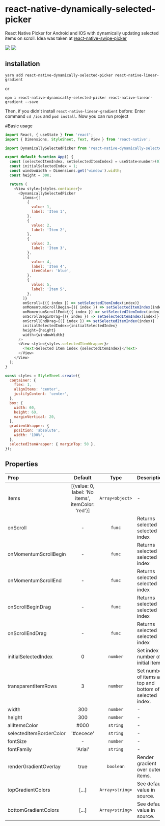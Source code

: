 # react-native-dynamically-selected-picker

React Native Picker for Android and IOS with dynamically updating selected items on scroll.
Idea was taken at [react-native-swipe-picker]( https://github.com/ninio/react-native-swipe-picker
)


![](README/android.gif)
![](README/ios.gif)

## installation

`yarn add react-native-dynamically-selected-picker react-native-linear-gradient`

or

`npm i react-native-dynamically-selected-picker react-native-linear-gradient --save`

Then, if you didn't install `react-native-linear-gradient` before: Enter command `cd /ios` and `pod install`. Now you can run project

#Basic usage

```javascript
import React, { useState } from 'react';
import { Dimensions, StyleSheet, Text, View } from 'react-native';

import DynamicallySelectedPicker from 'react-native-dynamically-selected-picker';

export default function App() {
  const [selectedItemIndex, setSelectedItemIndex] = useState<number>(0);
  const initialSelectedIndex = 1;
  const windowWidth = Dimensions.get('window').width;
  const height = 300;

  return (
    <View style={styles.container}>
      <DynamicallySelectedPicker
        items={[
          {
            value: 1,
            label: 'Item 1',
          },
          {
            value: 2,
            label: 'Item 2',
          },
          {
            value: 3,
            label: 'Item 3',
          },
          {
            value: 4,
            label: 'Item 4',
            itemColor: 'blue',
          },
          {
            value: 5,
            label: 'Item 5',
          },
        ]}
        onScroll={({ index }) => setSelectedItemIndex(index)}
        onMomentumScrollBegin={({ index }) => setSelectedItemIndex(index)}
        onMomentumScrollEnd={({ index }) => setSelectedItemIndex(index)}
        onScrollBeginDrag={({ index }) => setSelectedItemIndex(index)}
        onScrollEndDrag={({ index }) => setSelectedItemIndex(index)}
        initialSelectedIndex={initialSelectedIndex}
        height={height}
        width={windowWidth}
      />
      <View style={styles.selectedItemWrapper}>
        <Text>Selected item index {selectedItemIndex}</Text>
      </View>
    </View>
  );
}

const styles = StyleSheet.create({
  container: {
    flex: 1,
    alignItems: 'center',
    justifyContent: 'center',
  },
  box: {
    width: 60,
    height: 60,
    marginVertical: 20,
  },
  gradientWrapper: {
    position: 'absolute',
    width: '100%',
  },
  selectedItemWrapper: { marginTop: 50 },
});
```

## Properties

| Prop           |     Default     |   Type   | Description                                                                                                 |
| :------------- | :-------------: | :------: | :---------------------------------------------------------------------------------------------------------- |
| items     |     [{value: 0, label: 'No items', itemColor: 'red'}]       |  `Array<object>` | - |
| onScroll     |      -       |  `func` | Returns selected selected index  |
| onMomentumScrollBegin     |      -       |  `func` | Returns selected selected index  |
| onMomentumScrollEnd     |      -       |  `func` | Returns selected selected index  |
| onScrollBeginDrag     |      -       |  `func` | Returns selected selected index  |
| onScrollEndDrag     |      -       |  `func` | Returns selected selected index  |
| initialSelectedIndex          |        0        | `number` | Set index number of initial item.                                                                              |
| transparentItemRows   |     3      |  `number`  | Set number of items at top and bottom of selected index.                                                                |
| width   |     300      |  `number`  | -                                                                |
| height   |     300      |  `number`  | -                                                                |
| allItemsColor          |      #000       |  `string`  | - |
| selectedItemBorderColor          |      '#cecece'       |  `string`  | - |
| fontSize          |      -       |  `number`  | - |
| fontFamily          |     'Arial'       |  `string`  | - |
| renderGradientOverlay | true | `boolean` | Render gradient over outer items. |
| topGradientColors | [...] |  `Array<string>`  | See default value in source. |
| bottomGradientColors | [...] |  `Array<string>`  | See default value in source. |
